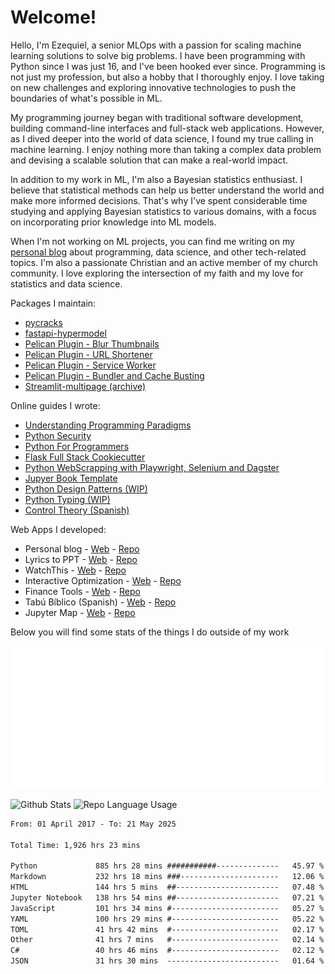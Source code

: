 # Welcome!

Hello, I'm Ezequiel, a senior MLOps with a passion for scaling machine learning
solutions to solve big problems. I have been programming with Python since I was
just 16, and I've been hooked ever since. Programming is not just my profession,
but also a hobby that I thoroughly enjoy. I love taking on new challenges and
exploring innovative technologies to push the boundaries of what's possible in
ML.

My programming journey began with traditional software development, building
command-line interfaces and full-stack web applications. However, as I dived
deeper into the world of data science, I found my true calling in machine
learning. I enjoy nothing more than taking a complex data problem and devising a
scalable solution that can make a real-world impact.

In addition to my work in ML, I'm also a Bayesian statistics enthusiast. I
believe that statistical methods can help us better understand the world and
make more informed decisions. That's why I've spent considerable time studying
and applying Bayesian statistics to various domains, with a focus on
incorporating prior knowledge into ML models.

When I'm not working on ML projects, you can find me writing on my [personal
blog](https://elc.github.io) about programming, data science, and other
tech-related topics. I'm also a passionate Christian and an active member of my
church community. I love exploring the intersection of my faith and my love for
statistics and data science.

Packages I maintain:

- [pycracks](https://github.com/elc/pycracks)
- [fastapi-hypermodel](https://github.com/jtc42/fastapi-hypermodel)
- [Pelican Plugin - Blur Thumbnails](https://github.com/ELC/blur_thumbnails)
- [Pelican Plugin - URL Shortener](https://github.com/ELC/shortener)
- [Pelican Plugin - Service Worker](https://github.com/ELC/service_worker)
- [Pelican Plugin - Bundler and Cache Busting](https://github.com/ELC/bundler_cache_busting)
- [Streamlit-multipage (archive)](https://github.com/YanAlmeida/streamlit-multipage-framework)


Online guides I wrote:

- [Understanding Programming Paradigms](https://elc.github.io/understanding-programming-paradigms)
- [Python Security](https://elc.github.io/python-security)
- [Python For Programmers](https://github.com/ELC/python-tutorial)
- [Flask Full Stack Cookiecutter](https://github.com/ELC/cookiecutter-python-fullstack)
- [Python WebScrapping with Playwright, Selenium and Dagster](https://github.com/ELC/web-scraping-pipeline)
- [Jupyer Book Template](https://github.com/ELC/jupyter-book-template-cookiecutter)
- [Python Design Patterns (WIP)](https://github.com/ELC/python-design-patterns)
- [Python Typing (WIP)](https://github.com/ELC/python-typing)
- [Control Theory (Spanish)](https://elc.github.io/control)

Web Apps I developed:

- Personal blog - [Web](https://elc.github.io) -
  [Repo](https://github.com/ELC/elc.github.io)
- Lyrics to PPT - [Web](https://elc.github.io/lyrics-presentation/) -
  [Repo](https://github.com/ELC/lyrics-presentation/)
- WatchThis - [Web](https://elc.github.io/WatchThis/) -
  [Repo](https://github.com/ELC/WatchThis)
- Interactive Optimization -
  [Web](https://elc.github.io/interactive-optimization/) -
  [Repo](https://github.com/ELC/interactive-optimization/)
- Finance Tools - [Web](https://elc.github.io/finance-tools/) -
  [Repo](https://github.com/ELC/finance-tools/)
- Tabú Bíblico (Spanish) - [Web](https://elc.github.io/tabubiblico/) -
  [Repo](https://github.com/ELC/tabubiblico)
- Jupyter Map - [Web](https://elc.github.io/jupyter-map/) -
  [Repo](https://github.com/ELC/jupyter-map)



Below you will find some stats of the things I do outside of my work


![RSS Feed](metrics.plugin.rss.svg)

![Github Stats](https://github-readme-stats.vercel.app/api?username=elc&show_icons=true&theme=gruvbox&border_radius=20&include_all_commits=true&count_private=true&card_width=450) ![Repo Language Usage](https://github-readme-stats.vercel.app/api/top-langs?username=elc&show_icons=true&theme=gruvbox&border_radius=20&include_all_commits=true&count_private=true&layout=compact&langs_count=5&card_width=400)


<!--START_SECTION:waka-->

```txt
From: 01 April 2017 - To: 21 May 2025

Total Time: 1,926 hrs 23 mins

Python             885 hrs 28 mins ###########--------------   45.97 %
Markdown           232 hrs 18 mins ###----------------------   12.06 %
HTML               144 hrs 5 mins  ##-----------------------   07.48 %
Jupyter Notebook   138 hrs 54 mins ##-----------------------   07.21 %
JavaScript         101 hrs 34 mins #------------------------   05.27 %
YAML               100 hrs 29 mins #------------------------   05.22 %
TOML               41 hrs 42 mins  #------------------------   02.17 %
Other              41 hrs 7 mins   #------------------------   02.14 %
C#                 40 hrs 46 mins  #------------------------   02.12 %
JSON               31 hrs 30 mins  -------------------------   01.64 %
```

<!--END_SECTION:waka-->
